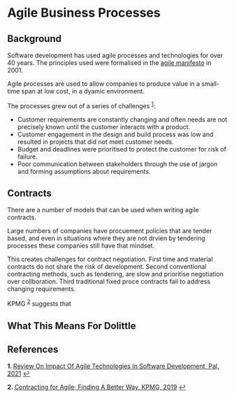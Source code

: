 # Agile Business Processes

## Background

Software development has used agile processes and technologies for over 40 years. The principles used were formalised in the [agile manifesto](https://agilemanifesto.org/iso/en/principles.html) in 2001. 


Agile processes are used to allow companies to produce value in a small-time span at low cost, in a dyamic environment. 


The processes grew out of a series of challenges <sup id="a1">[1](#f1)</sup>: 


* Customer requirements are constantly changing and often needs are not precisely known until the customer interacts with a product. 
* Customer engagement in the design and build process was low and resulted in projects that did not meet customer needs. 
* Budget and deadlines were prioritised to protect the customer for risk of failure. 
* Poor communication between stakeholders through the use of jargon and forming assumptions about requirements. 

## Contracts

There are a number of models that can be used when writing agile contracts. 

Large numbers of companies have procuement policies that are tender based, and even in situations where they are not drvien by tendering processes these companies still have that mindset. 

This creates challenges for contract negotiation. First time and material contracts do not share the risk of development. Second conventional contracting methods, such as tendering, are slow and prioritise negotiation over collboration. Third traditional fixed proce contracts fail to address changing requirements. 

KPMG <sup id="a2">[2](#f2)</sup> suggests that

## What This Means For Dolittle

## References
<b id="f1">1. </b> [Review On Impact Of Agile Technologies In Software Development, Pal, 2021](https://ssrn.com/abstract=3849879) [↩](#a1)

<b id="f2">2. </b> [Contracting for Agile; Finding A Better Way, KPMG, 2019](https://assets.kpmg/content/dam/kpmg/uk/pdf/2019/08/contracting-for-agile.pdf) [↩](#a2)
